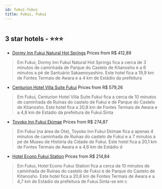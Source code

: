 ```yaml
---
id: fukui-fukui
title: Fukui, Fukui
---
```


<center><img src="https://i.travelapi.com/hotels/34000000/33630000/33629000/33628948/6d67f428_z.jpg" alt="" /></center>


##  3 star hotels - ⭐️⭐️⭐️

-    [Dormy Inn Fukui Natural Hot Springs](https://us.hurb.com/hotels/fukui/dormy-inn-fukui-natural-hot-springs-HT-QX5Q?cmp=18055) Prices from R$ 412,89
   > Em Fukui, Dormy Inn Fukui Natural Hot Springs fica a cerca de 3 minutos de caminhada de Parque do Castelo de Kitanosho e a 6 minutos a pé de Santuário Sakaenoyashiro.  Este hotel fica a 19,9 km de Fontes Termais de Awara e a 4 km de Estádio da prefeitura 
-    [Centurion Hotel Villa Suite Fukui](https://us.hurb.com/hotels/fukui/centurion-hotel-villa-suite-fukui-HT-KIFE?cmp=18055) Prices from R$ 579,26
   > Em Fukui, Centurion Hotel Villa Suite Fukui fica a cerca de 10 minutos de caminhada de Ruínas do castelo de Fukui e de Parque do Castelo de Kitanosho.  Este hotel fica a 20,8 km de Fontes Termais de Awara e a 4,8 km de Estádio da prefeitura de Fukui.Sinta
-    [Toyoko Inn Fukui Ekimae](https://us.hurb.com/hotels/fukui/toyoko-inn-fukui-ekimae-HT-ORX6?cmp=18055) Prices from R$ 274,87
   > Em Fukui (na área de Ote), Toyoko Inn Fukui Ekimae fica a apenas 4 minutos de caminhada de Ruínas do castelo de Fukui e a 7 minutos a pé de Museu de História da Cidade de Fukui.  Este hotel fica a 20,1 km de Fontes Termais de Awara e a 4,6 km de Estádio d
-    [Hotel Econo Fukui Station](https://us.hurb.com/hotels/fukui/hotel-econo-fukui-station-HT-TWC4?cmp=18055) Prices from R$ 214,84
   > Em Fukui, Hotel Econo Fukui Station fica a cerca de 10 minutos de caminhada de Ruínas do castelo de Fukui e de Parque do Castelo de Kitanosho.  Este hotel fica a 20,8 km de Fontes Termais de Awara e a 4,7 km de Estádio da prefeitura de Fukui.Sinta-se em c
